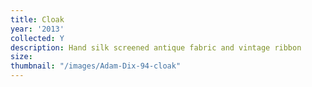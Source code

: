 ```yaml
---
title: Cloak
year: '2013'
collected: Y
description: Hand silk screened antique fabric and vintage ribbon
size:
thumbnail: "/images/Adam-Dix-94-cloak"
---
```

